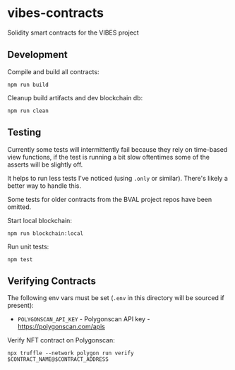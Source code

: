 # vibes-contracts

Solidity smart contracts for the VIBES project

## Development

Compile and build all contracts:

```
npm run build
```

Cleanup build artifacts and dev blockchain db:

```
npm run clean
```

## Testing

Currently some tests will intermittently fail because they rely on time-based view functions, if the test is running a bit slow oftentimes some of the asserts will be slightly off.

It helps to run less tests I've noticed (using `.only` or similar). There's likely a better way to handle this.

Some tests for older contracts from the BVAL project repos have been omitted.

Start local blockchain:

```
npm run blockchain:local
```

Run unit tests:

```
npm test
```

## Verifying Contracts

The following env vars must be set (`.env` in this directory will be sourced if present):

* `POLYGONSCAN_API_KEY` - Polygonscan API key - https://polygonscan.com/apis

Verify NFT contract on Polygonscan:

```
npx truffle --network polygon run verify $CONTRACT_NAME@$CONTRACT_ADDRESS
```



